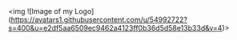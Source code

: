 <img ![Image of my Logo] (https://avatars1.githubusercontent.com/u/54992722?s=400&u=e2df5aa6509ec9462a4123ff0b36d5d58e13b33d&v=4)>
